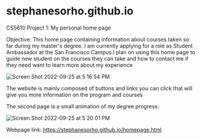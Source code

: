 # stephanesorho.github.io

CS5610 Project 1: My personal home page

Objective: This home page containing information about courses taken so far during my master's degree. I am currently applying for a role as Student Ambassador at the San Francisco Campus
I plan on using this home page to guide new student on the courses they can take and how to contact me if they need want to learn more about my experience


![Screen Shot 2022-09-25 at 5 16 54 PM](https://user-images.githubusercontent.com/97770592/192172366-59c9cb99-55ed-4ad7-b881-86d62dba8343.png)

The website is mainly composed of buttons and links you can click that will give you more information on the program and courses

The second page is a small animation of my degree progress:

![Screen Shot 2022-09-25 at 5 20 01 PM](https://user-images.githubusercontent.com/97770592/192172532-3ad73054-a6d9-4648-87c9-627c03f30c1c.png)

Webpage link: https://stephanesorho.github.io/homepage.html

